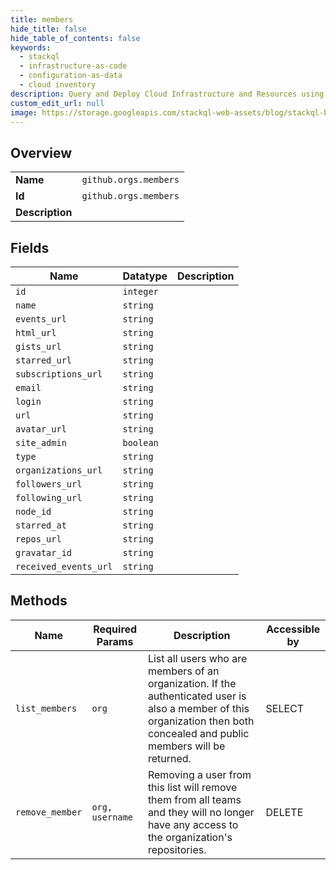 ```yaml
---
title: members
hide_title: false
hide_table_of_contents: false
keywords:
  - stackql
  - infrastructure-as-code
  - configuration-as-data
  - cloud inventory
description: Query and Deploy Cloud Infrastructure and Resources using SQL
custom_edit_url: null
image: https://storage.googleapis.com/stackql-web-assets/blog/stackql-blog-post-featured-image.png
---
```

  
    

## Overview
<table><tbody>
<tr><td><b>Name</b></td><td><code>github.orgs.members</code></td></tr>
<tr><td><b>Id</b></td><td><code>github.orgs.members</code></td></tr>
<tr><td><b>Description</b></td><td></td></tr>
</tbody></table>

## Fields
| Name | Datatype | Description |
| ---- | -------- | ----------- |
| `id` | `integer` |  |
| `name` | `string` |  |
| `events_url` | `string` |  |
| `html_url` | `string` |  |
| `gists_url` | `string` |  |
| `starred_url` | `string` |  |
| `subscriptions_url` | `string` |  |
| `email` | `string` |  |
| `login` | `string` |  |
| `url` | `string` |  |
| `avatar_url` | `string` |  |
| `site_admin` | `boolean` |  |
| `type` | `string` |  |
| `organizations_url` | `string` |  |
| `followers_url` | `string` |  |
| `following_url` | `string` |  |
| `node_id` | `string` |  |
| `starred_at` | `string` |  |
| `repos_url` | `string` |  |
| `gravatar_id` | `string` |  |
| `received_events_url` | `string` |  |
## Methods
| Name | Required Params | Description | Accessible by |
| ---- | --------------- | ----------- | ------------- |
| `list_members` | `org` | List all users who are members of an organization. If the authenticated user is also a member of this organization then both concealed and public members will be returned. | SELECT |
| `remove_member` | `org, username` | Removing a user from this list will remove them from all teams and they will no longer have any access to the organization's repositories. | DELETE |
